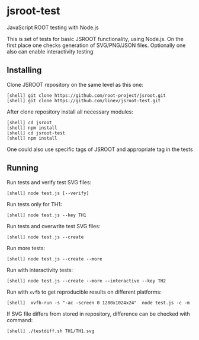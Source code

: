 # jsroot-test

JavaScript ROOT testing with Node.js

This is set of tests for basic JSROOT functionality, using Node.js.
On the first place one checks generation of SVG/PNG/JSON files.
Optionally one also can enable interactivity testing


## Installing

Clone JSROOT repository on the same level as this one:

    [shell] git clone https://github.com/root-project/jsroot.git
    [shell] git clone https://github.com/linev/jsroot-test.git

After clone repository install all necessary modules:

    [shell] cd jsroot
    [shell] npm install
    [shell] cd jsroot-test
    [shell] npm install

One could also use specific tags of JSROOT and appropriate tag in the tests


## Running

Run tests and verify test SVG files:

    [shell] node test.js [--verify]

Run tests only for TH1:

    [shell] node test.js --key TH1

Run tests and overwrite test SVG files:

    [shell] node test.js --create

Run more tests:

    [shell] node test.js --create --more

Run with interactivity tests:

    [shell] node test.js --create --more --interactive --key TH2

Run with `xvfb` to get reproducible results on different platforms:

    [shell]  xvfb-run -s "-ac -screen 0 1280x1024x24"  node test.js -c -m

If SVG file differs from stored in repository, difference can be checked with command:

    [shell] ./testdiff.sh TH1/TH1.svg
